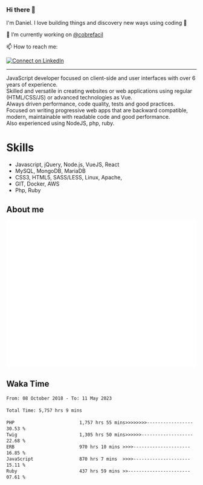 ### Hi there 👋

I'm Daniel. I love building things and discovery new ways using coding :raised_hands: 

🔭 I’m currently working on [@cobrefacil](https://www.cobrefacil.com.br/)

📫 How to reach me:

[![Connect on LinkedIn](https://img.shields.io/badge/--linkedin?label=LinkedIn&logo=LinkedIn&style=social)](https://www.linkedin.com/in/daniel-cerverizzo/)

---

JavaScript developer focused on client-side and user interfaces with over 6 years of experience.  
Skilled and versatile in creating websites or web applications using regular (HTML/CSS/JS) or advanced technologies as Vue.  
Always driven performance, code quality, tests and good practices.  
 Focused on writing progressive web apps that are backward compatible, modern, maintainable with readable code and good performance.  
Also experienced using NodeJS, php, ruby. 


# Skills

 - Javascript, jQuery, Node.js, VueJS, React
 - MySQL, MongoDB, MariaDB    
 - CSS3, HTML5, SASS/LESS,  Linux, Apache,
 - GIT, Docker, AWS
 - Php, Ruby

## About me

![Metrics](/github-metrics.svg)

## Waka Time

<!--START_SECTION:waka-->

```text
From: 08 October 2018 - To: 11 May 2023

Total Time: 5,757 hrs 9 mins

PHP                        1,757 hrs 55 mins>>>>>>>>-----------------   30.53 %
Twig                       1,305 hrs 50 mins>>>>>>-------------------   22.68 %
ERB                        970 hrs 10 mins >>>>---------------------   16.85 %
JavaScript                 870 hrs 7 mins  >>>>---------------------   15.11 %
Ruby                       437 hrs 59 mins >>-----------------------   07.61 %
```

<!--END_SECTION:waka-->

